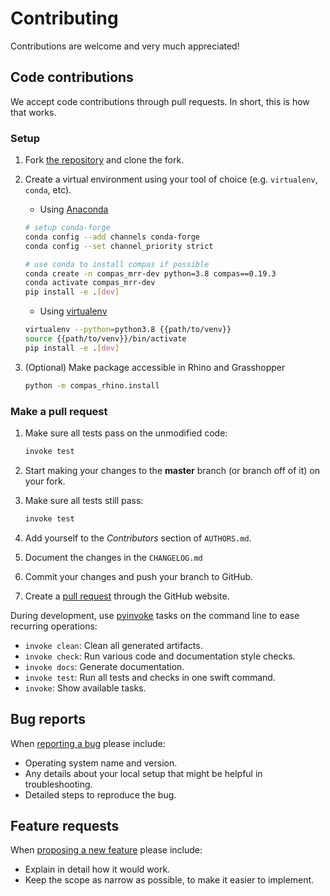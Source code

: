 # Contributing

Contributions are welcome and very much appreciated!

## Code contributions

We accept code contributions through pull requests.
In short, this is how that works.

### Setup

1. Fork [the repository](https://github.com/gramaziokohler/compas_mrr_robot_reloc) and clone the fork.

2. Create a virtual environment using your tool of choice (e.g. `virtualenv`, `conda`, etc).

    * Using [Anaconda](https://www.anaconda.com/)

    ```bash
    # setup conda-forge
    conda config --add channels conda-forge
    conda config --set channel_priority strict

    # use conda to install compas if possible
    conda create -n compas_mrr-dev python=3.8 compas==0.19.3
    conda activate compas_mrr-dev
    pip install -e .[dev]
    ```

    * Using [virtualenv](https://github.com/pypa/virtualenv)

    ```bash
    virtualenv --python=python3.8 {{path/to/venv}}
    source {{path/to/venv}}/bin/activate
    pip install -e .[dev]
    ```

4. (Optional) Make package accessible in Rhino and Grasshopper

   ```bash
   python -m compas_rhino.install
   ```

### Make a pull request

1. Make sure all tests pass on the unmodified code:

   ```bash
   invoke test
   ```

2. Start making your changes to the **master** branch (or branch off of it) on your fork.
3. Make sure all tests still pass:

   ```bash
   invoke test
   ```

4. Add yourself to the *Contributors* section of `AUTHORS.md`.
5. Document the changes in the `CHANGELOG.md`
6. Commit your changes and push your branch to GitHub.
7. Create a [pull request](https://help.github.com/articles/about-pull-requests/) through the GitHub website.

During development, use [pyinvoke](http://docs.pyinvoke.org/) tasks on the
command line to ease recurring operations:

* `invoke clean`: Clean all generated artifacts.
* `invoke check`: Run various code and documentation style checks.
* `invoke docs`: Generate documentation.
* `invoke test`: Run all tests and checks in one swift command.
* `invoke`: Show available tasks.

## Bug reports

When [reporting a bug](https://github.com/gramaziokohler/rapid_clay_formations_fab/issues) please include:

* Operating system name and version.
* Any details about your local setup that might be helpful in troubleshooting.
* Detailed steps to reproduce the bug.

## Feature requests

When [proposing a new feature](https://github.com/gramaziokohler/rapid_clay_formations_fab/issues) please include:

* Explain in detail how it would work.
* Keep the scope as narrow as possible, to make it easier to implement.

